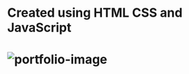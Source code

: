 # Created using HTML CSS and JavaScript

# ![portfolio-image](https://user-images.githubusercontent.com/106648232/207609555-7ffd891c-911e-4445-8465-1310ac515b26.png)